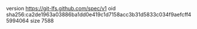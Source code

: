 version https://git-lfs.github.com/spec/v1
oid sha256:ca2de1963a03886ba1dd0e419c1d7158acc3b31d5833c034f9aefcff45994064
size 7588
